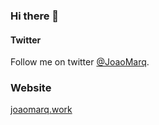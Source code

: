 ### Hi there 👋

#### Twitter
Follow me on twitter [@JoaoMarq](https://twitter.com/JoaoMarq).

### Website
[joaomarq.work](https://joaomarq.work)
